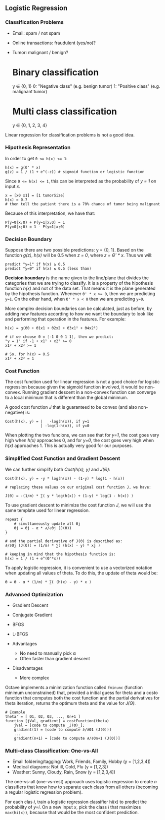 ## Logistic Regression

### Classification Problems

* Email: spam / not spam
* Online transactions: fraudulent (yes/no)?
* Tumor: malignant / benign?

	# Binary classification
	y ∈ {0, 1}
	0: "Negative class" (e.g. benign tumor)
	1: "Positive class" (e.g. malignant tumor)
	
	# Multi class classification
	y ∈ {0, 1, 2, 3, 4}

Linear regression for classification problems is not a good idea. 


### Hipothesis Representation

In order to get `0 <= h(x) <= 1`:

	h(x) = g(Θ' * x)
	g(z) = 1 / (1 + e^(-z)) # sigmoid function or logistic function

Since `0 <= h(x) <= 1`, this can be interpreted as the probability of _y = 1_ on input _x_.

	x = [x0 x1] = [1 tumorSize]
	h(x) = 0.7
	# then tell the patient there is a 70% chance of tumor being malignant

Because of this interpretation, we have that:

	P(y=0|x;Θ) + P(y=1|x;Θ) = 1
	P(y=0|x;Θ) = 1 - P(y=1|x;Θ)


### Decision Boundary

Suppose there are two possible predictions: y = {0, 1}. Based on the function _g(z)_, _h(x)_ will be 0.5 when _z = 0_, where _z = Θ' * x_. Thus we will:

	predict "y=1" if h(x) ≥ 0.5
	predict "y=0" if h(x) ≤ 0.5 (less than)

**Decision boundary** is the name given to the line/plane that divides the categories that we are trying to classify. It is a property of the hipothesis function _h(x)_ and not of the data set. That means it is the plane generated by the hipothesis function. Whenever `Θ' * x >= 0`, then we are predicting `y=1`. On the other hand, when `Θ' * x < 0` then we are predicting `y=0`.

More complex decision boundaries can be calculated, just as before, by adding new features according to how we want the boundary to look like and performing that operation in the features. For example:

	h(x) = g(Θ0 + Θ1x1 + Θ2x2 + Θ3x1² + Θ4x2²)
	
	# if we choose Θ = [-1 0 0 1 1], then we predict:
	"y = 1" if -1 + x1² + x2² >= 0
	x1² + x2² >= 1
	
	# So, for h(x) = 0.5
	x1² + x2² = 1

### Cost Function

The cost function used for linear regression is not a good choice for logistic regression because given the sigmoid function involved, it would be non-convex. Running gradient descent in a non-convex function can converge to a local minimum that is different than the global minimum.

A good cost function _J_ that is guaranteed to be convex (and also non-negative) is:

	Cost(h(x), y) = |   -log(h(x)), if y=1
	                | -log(1-h(x)), if y=0

When plotting the two funcions, we can see that for _y=1_, the cost goes very high when _h(x)_ approaches 0, and for _y=0_, the cost goes very high when _h(x)_ approaches 1. This is actually very good for our purposes.


### Simplified Cost Function and Gradient Descent

We can further simplify both _Cost(h(x), y)_ and _J(Θ)_:

	Cost(h(x), y) = -y * log(h(x)) - (1-y) * log(1 - h(x))
	
	# replacing these values on our original cost function J, we have:
	
	J(Θ) = -(1/m) * ∑( y * log(h(x)) + (1-y) * log(1 - h(x)) )

To use gradient descent to minimize the cost function _J_, we will use the same template used for linear regression.

	repeat {
		# simultaneously update all Θj
		Θj = Θj - α * ∂/∂Θj (J(Θ))
	}
	
	# and the partial derivative of J(Θ) is described as:
	∂/∂Θj (J(Θ)) = (1/m) * ∑( (h(x) - y) * xj )
	
	# keeping in mind that the hipothesis function is:
	h(x) = 1 / (1 + e^(Θ'*x))

To apply logistic regression, it is convenient to use a vectorized notation when updating all values of theta. To do this, the update of theta would be:

	Θ = Θ - α * (1/m) * ∑( (h(x) - y) * x )


### Advanced Optimization

* Gradient Descent
* Conjugate Gradient
* BFGS
* L-BFGS

* Advantages
    - No need to manually pick α
    - Often faster than gradient descent
* Disadvantages
    - More complex

Octave implements a minimization function called `fminunc` (function minimum unconstrained) that, provided a initial guess for theta and a costo function that computes both the cost function and the partial derivatives for theta iteration, returns the optimum theta and the value for _J(Θ)_.

	# Example
	theta' = [ Θ1, Θ2, Θ3, ..., Θn+1 ]
	function [jVal, gradient] = costFunction(theta)
		jVal = [code to compute _J(Θ)_];
		gradient(1) = [code to compute ∂/∂Θ1 (J(Θ))]
		...
		gradient(n+1) = [code to compute ∂/∂Θn+1 (J(Θ))]


### Multi-class Classification: One-vs-All

* Email foldering/tagging: Work, Friends, Family, Hobby (y = [1,2,3,4])
* Medical diagrams: Not ill, Cold, Flu (y = [1,2,3])
* Weather: Sunny, Cloudy, Rain, Snow (y = [1,2,3,4])

The one-vs-all (one-vs-rest) approach uses logistic regression to create _n_ classifiers that know how to separate each class from all others (becoming a regular logistic regression problem).

For each clas _i_, train a logistic regression classifier hi(x) to predict the probability of _y=i_. On a new input _x_, pick the class _i_ that maximizes `max(hi(x))`, because that would be the most confident prediction.


